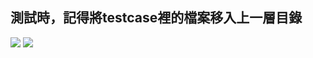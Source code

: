 ## 測試時，記得將testcase裡的檔案移入上一層目錄
![](https://i.imgur.com/2qZuTn2.png)
![](https://i.imgur.com/qZdsUZ8.png)
